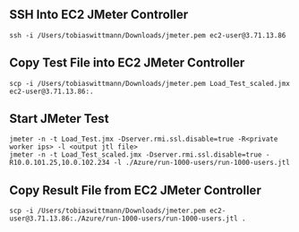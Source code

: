 ## SSH Into EC2 JMeter Controller
```
ssh -i /Users/tobiaswittmann/Downloads/jmeter.pem ec2-user@3.71.13.86
```

## Copy Test File into EC2 JMeter Controller
```
scp -i /Users/tobiaswittmann/Downloads/jmeter.pem Load_Test_scaled.jmx ec2-user@3.71.13.86:.
```

## Start JMeter Test
```
jmeter -n -t Load_Test.jmx -Dserver.rmi.ssl.disable=true -R<private worker ips> -l <output jtl file>
jmeter -n -t Load_Test_scaled.jmx -Dserver.rmi.ssl.disable=true -R10.0.101.25,10.0.102.234 -l ./Azure/run-1000-users/run-1000-users.jtl
```

## Copy Result File from EC2 JMeter Controller
```
scp -i /Users/tobiaswittmann/Downloads/jmeter.pem ec2-user@3.71.13.86:./Azure/run-1000-users/run-1000-users.jtl .
```